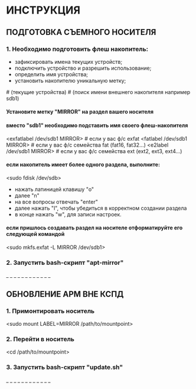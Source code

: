 # ИНСТРУКЦИЯ

## ПОДГОТОВКА СЪЕМНОГО НОСИТЕЛЯ
### 1. Необходимо подготовить флеш накопитель:
   - зафиксировать имена текущих устройств;
   - подключить устройство и разрешить использование;
   - определить имя устройства;
   - установить накопителю уникальную метку;

<sudo lsblk> # (текущие устройства)
<sudo sh usbguard-allow.sh>
<sudo lsblk> # (поиск имени внешнего накопителя например sdb1)

#### Установите метку "MIRROR" на раздел вашего носителя
#### вместо "sdb1" необходимо подставить имя своего флеш-накопителя
<exfatlabel /dev/sdb1 MIRROR>   # если у вас ф/с exfat
<fatlabel /dev/sdb1 MIRROR>     # если у вас ф/с семейства fat (fat16, fat32...)
<e2label /dev/sdb1 MIRROR>      # если у вас ф/с семейства ext (ext2, ext3, ext4...)

#### если накопитель имеет более одного раздела, выполните:
<sudo fdisk /dev/sdb>
  - нажать латиницей клавишу "o"
  - далее "n"
  - на все вопросы отвечать "enter"
  - далее нажать "l", чтобы убедиться в корректном создании раздела
  - в конце нажать "w", для записи настроек.

#### если пришлось создавать раздел на носителе отформатируйте его следующей командой
<sudo mkfs.exfat -L MIRROR /dev/sdb1>

### 2. Запустить bash-скрипт "apt-mirror"
<sudo bash apt-mirror.sh>
_ _ _ _ _ _ _ _ _ _ _ _

## ОБНОВЛЕНИЕ АРМ ВНЕ КСПД ##
### 1. Примонтировать носитель
<sudo mount LABEL=MIRROR /path/to/mountpoint>

### 2. Перейти в носитель
<cd /path/to/mountpoint>

### 3. Запустить bash-скрипт "update.sh"
<sudo bash update.sh>
_ _ _ _ _ _ _ _ _ _ _ _